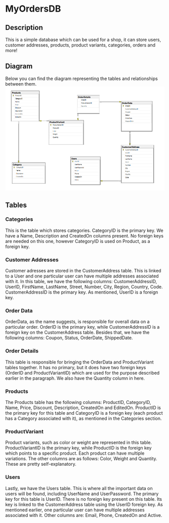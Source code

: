 # MyOrdersDB
## Description 
This is a simple database which can be used for a shop, it can store users, customer addresses, products, product variants, categories, orders and more! 
## Diagram 
Below you can find the diagram representing the tables and relationships between them. 
![Database Diagram](Images/Diagrams/DatabaseDiagram.png)
## Tables 
### Categories 
This is the table which stores categories. CategoryID is the primary key. We have a Name, Description and CreatedOn columns present. No foreign keys are needed on this one, however CategoryID is used on Product, as a foreign key. 
### Customer Addresses 
Customer adresses are stored in the CustomerAddress table. This is linked to a User and one particular user can have multiple addresses associated with it. In this table, we have the following columns: CustomerAddressID, UserID, FirstName, LastName, Street, Number, City, Region, Country, Code. CustomerAddressID is the primary key. As mentioned, UserID is a foreign key. 
### Order Data 
OrderData, as the name suggests, is responsible for overall data on a particular order. OrderID is the primary key, while CustomerAddressID is a foreign key on the CustomerAddress table. Besides that, we have the following columns: Coupon, Status, OrderDate, ShippedDate. 
### Order Details 
This table is responsible for bringing the OrderData and ProductVariant tables together. It has no primary, but it does have two foreign keys (OrderID and ProductVariantID) which are used for the purpose described earlier in the paragraph. We also have the Quantity column in here. 
### Products 
The Products table has the following columns: ProductID, CategoryID, Name, Price, Discount, Description, CreatedOn and EditedOn. ProductID is the primary key for this table and CategoryID is a foreign key (each product has a Category associated with it), as mentioned in the Categories section. 
### ProductVariant  
Product variants, such as color or weight are represented in this table. ProductVariantID is the primary key, while ProductID is the foreign key which points to a specific product. Each product can have multiple variations. The other columns are as follows: Color, Weight and Quantity. These are pretty self-explanatory. 
### Users 
Lastly, we have the Users table. This is where all the important data on users will be found, including UserName and UserPassword. The primary key for this table is UserID. There is no foreign key present on this table. Its key is linked to the CustomerAddress table using the UserID foreign key. As mentioned earlier, one particular user can have multiple addresses associated with it. Other columns are: Email, Phone, CreatedOn and Active. 
